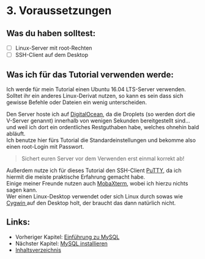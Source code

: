 # 3. Voraussetzungen

## Was du haben solltest:

* [ ] Linux-Server mit root-Rechten
* [ ] SSH-Client auf dem Desktop

## Was ich für das Tutorial verwenden werde:

Ich werde für mein Tutorial einen Ubuntu 16.04 LTS-Server verwenden.  
Solltet ihr ein anderes Linux-Derivat nutzen, so kann es sein dass sich gewisse Befehle oder Dateien ein wenig unterscheiden.

Den Server hoste ich auf [DigitalOcean](https://m.do.co/c/6866075ca114 "Mein Affiliate-Link für DigitalOcean über den ihr ein $10 Guthaben erhaltet :)"), da die Droplets \(so werden dort die V-Server genannt\) innerhalb von wenigen Sekunden bereitgestellt sind... und weil ich dort ein ordentliches Restguthaben habe, welches ohnehin bald abläuft.  
Ich benutze hier fürs Tutorial die Standardeinstellungen und bekomme also einen root-Login mit Passwort.

> Sichert euren Server vor dem Verwenden erst einmal korrekt ab!

Außerdem nutze ich für dieses Tutorial den SSH-Client [PuTTY](http://www.chiark.greenend.org.uk/~sgtatham/putty/download.html "Die offizielle Webseite von PuTTY."), da ich hiermit die meiste praktische Erfahrung gemacht habe.  
Einige meiner Freunde nutzen auch [MobaXterm](http://mobaxterm.mobatek.net/), wobei ich hierzu nichts sagen kann.  
Wer einen Linux-Desktop verwendet oder sich Linux durch sowas wie [Cygwin ](https://www.cygwin.com/)auf den Desktop holt, der braucht das dann natürlich nicht.

## Links:

* Vorheriger Kapitel: [Einführung zu MySQL](/einführung-zu-mysql.md)
* Nächster Kapitel: [MySQL installieren](/mysql-installieren.md)
* [Inhaltsverzeichnis](/SUMMARY.md)




